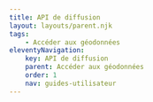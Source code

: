 ```yaml
---
title: API de diffusion
layout: layouts/parent.njk
tags:
    - Accéder aux géodonnées
eleventyNavigation:
    key: API de diffusion
    parent: Accéder aux géodonnées
    order: 1
    nav: guides-utilisateur
---
```

